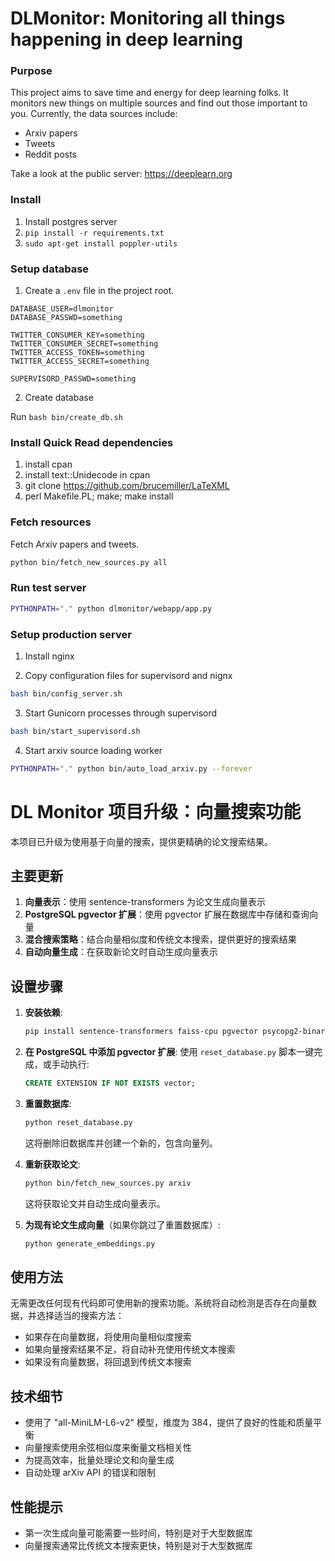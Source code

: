 # DLMonitor: Monitoring all things happening in deep learning

### Purpose

This project aims to save time and energy for deep learning folks.
It monitors new things on multiple sources and find out those important to you.
Currently, the data sources include:

- Arxiv papers
- Tweets
- Reddit posts

Take a look at the public server: https://deeplearn.org

### Install

1. Install postgres server
2. `pip install -r requirements.txt`
3. `sudo apt-get install poppler-utils`

### Setup database

1. Create a `.env` file in the project root.

```
DATABASE_USER=dlmonitor
DATABASE_PASSWD=something

TWITTER_CONSUMER_KEY=something
TWITTER_CONSUMER_SECRET=something
TWITTER_ACCESS_TOKEN=something
TWITTER_ACCESS_SECRET=something

SUPERVISORD_PASSWD=something
```

2. Create database

Run `bash bin/create_db.sh`


### Install Quick Read dependencies

1. install cpan
2. install text::Unidecode in cpan
3. git clone https://github.com/brucemiller/LaTeXML
4. perl Makefile.PL; make; make install

### Fetch resources

Fetch Arxiv papers and tweets.

```bash
python bin/fetch_new_sources.py all
```

### Run test server

```bash
PYTHONPATH="." python dlmonitor/webapp/app.py
```

### Setup production server

1. Install nginx

2. Copy configuration files for supervisord and nignx

```bash
bash bin/config_server.sh
```

3. Start Gunicorn processes through supervisord

```bash
bash bin/start_supervisord.sh
```
4. Start arxiv source loading worker

```bash
PYTHONPATH="." python bin/auto_load_arxiv.py --forever
```

# DL Monitor 项目升级：向量搜索功能

本项目已升级为使用基于向量的搜索，提供更精确的论文搜索结果。

## 主要更新

1. **向量表示**：使用 sentence-transformers 为论文生成向量表示
2. **PostgreSQL pgvector 扩展**：使用 pgvector 扩展在数据库中存储和查询向量
3. **混合搜索策略**：结合向量相似度和传统文本搜索，提供更好的搜索结果
4. **自动向量生成**：在获取新论文时自动生成向量表示

## 设置步骤

1. **安装依赖**:
   ```bash
   pip install sentence-transformers faiss-cpu pgvector psycopg2-binary scikit-learn
   ```

2. **在 PostgreSQL 中添加 pgvector 扩展**:
   使用 `reset_database.py` 脚本一键完成，或手动执行:
   ```sql
   CREATE EXTENSION IF NOT EXISTS vector;
   ```

3. **重置数据库**:
   ```bash
   python reset_database.py
   ```
   这将删除旧数据库并创建一个新的，包含向量列。

4. **重新获取论文**:
   ```bash
   python bin/fetch_new_sources.py arxiv
   ```
   这将获取论文并自动生成向量表示。

5. **为现有论文生成向量**（如果你跳过了重置数据库）:
   ```bash
   python generate_embeddings.py
   ```

## 使用方法

无需更改任何现有代码即可使用新的搜索功能。系统将自动检测是否存在向量数据，并选择适当的搜索方法：

- 如果存在向量数据，将使用向量相似度搜索
- 如果向量搜索结果不足，将自动补充使用传统文本搜索
- 如果没有向量数据，将回退到传统文本搜索

## 技术细节

- 使用了 "all-MiniLM-L6-v2" 模型，维度为 384，提供了良好的性能和质量平衡
- 向量搜索使用余弦相似度来衡量文档相关性
- 为提高效率，批量处理论文和向量生成
- 自动处理 arXiv API 的错误和限制

## 性能提示

- 第一次生成向量可能需要一些时间，特别是对于大型数据库
- 向量搜索通常比传统文本搜索更快，特别是对于大型数据库
